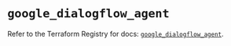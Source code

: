 # `google_dialogflow_agent`

Refer to the Terraform Registry for docs: [`google_dialogflow_agent`](https://registry.terraform.io/providers/hashicorp/google/6.6.0/docs/resources/dialogflow_agent).
